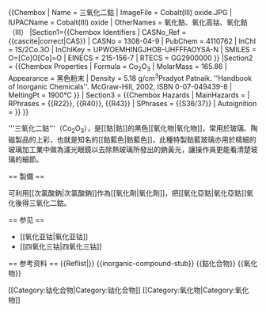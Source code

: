 {{Chembox
| Name = 三氧化二鈷
| ImageFile = Cobalt(III) oxide.JPG
| IUPACName = Cobalt(III) oxide
| OtherNames = 氧化鈷、氧化高钴、氧化鈷（Ⅲ）
|Section1={{Chembox Identifiers
| CASNo_Ref = {{cascite|correct|CAS}}
| CASNo = 1308-04-9
| PubChem = 4110762
| InChI = 1S/2Co.3O
| InChIKey = UPWOEMHINGJHOB-UHFFFAOYSA-N
| SMILES = O=[Co]O[Co]=O
| EINECS = 215-156-7
| RTECS = GG2900000
}}
|Section2 = {{Chembox Properties
| Formula = Co<sub>2</sub>O<sub>3</sub>
| MolarMass = 165.86
| Appearance = 黑色粉末
| Density = 5.18 g/cm<sup>3</sup><ref>Pradyot Patnaik. ''Handbook of Inorganic Chemicals''. McGraw-Hill, 2002, ISBN 0-07-049439-8</ref>
| MeltingPt = 1900℃
  }}
| Section3 = {{Chembox Hazards
| MainHazards =
| RPhrases = {{R22}}, {{R40}}, {{R43}}
| SPhrases = {{S36/37}}
| Autoignition = }}
}}

'''三氧化二鈷'''（Co<sub>2</sub>O<sub>3</sub>），是[[鈷|鈷]]的黑色[[氧化物|氧化物]]，常用於玻璃、陶磁製品的上彩，也就是知名的[[鈷藍色|鈷藍色]]，此種特製鈷藍玻璃亦用於精細的玻璃加工業中做為濾光眼鏡以去除熱玻璃所發出的鈉黃光，讓操作員更能看清楚玻璃的細節。

== 製備 ==

可利用[[次氯酸鈉|次氯酸鈉]]作為[[氧化劑|氧化劑]]，把[[氧化亞鈷|氧化亞鈷]]氧化後得三氧化二鈷。

== 参见 ==

* [[氧化亚钴|氧化亚钴]]
* [[四氧化三钴|四氧化三钴]]

== 参考资料 ==
{{Reflist|}}
{{inorganic-compound-stub}}
{{鈷化合物}}
{{氧化物}}

[[Category:钴化合物|Category:钴化合物]]
[[Category:氧化物|Category:氧化物]]